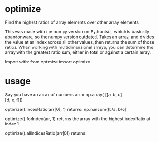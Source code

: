 # optimize
Find the highest ratios of array elements over other array elements

This was made with the numpy version on Pythonista, which is basically abandonware, so the numpy version outdated.
Takes an array, and divides the value at an index across all other values, then returns the sum of those ratios.
When working with multidimensional arrays, you can determine the array with the greatest ratio sum, either in total or against a certain array.

Import with:
  from optimize import optimize
  
# usage
Say you have an array of numbers arr = np.array(
\[\[a, b, c\]  
 \[d, e, f\]\])

optimize().indexRatio(arr\[0\], 1) returns:
  np.nansum(\[b/a, b/c\])

optimize().forIndex(arr, 1) returns the array with the highest indexRatio at index 1

optimize().allIndicesRatio(arr\[0\]) returns:
  

  
